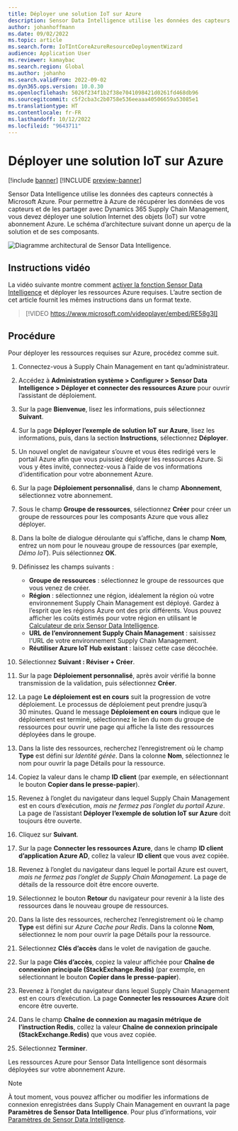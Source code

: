 ```yaml
---
title: Déployer une solution IoT sur Azure
description: Sensor Data Intelligence utilise les données des capteurs connectés à Microsoft Azure. Cet article explique comment déployer une solution Internet des objets (IoT) sur votre abonnement Azure.
author: johanhoffmann
ms.date: 09/02/2022
ms.topic: article
ms.search.form: IoTIntCoreAzureResourceDeploymentWizard
audience: Application User
ms.reviewer: kamaybac
ms.search.region: Global
ms.author: johanho
ms.search.validFrom: 2022-09-02
ms.dyn365.ops.version: 10.0.30
ms.openlocfilehash: 5026f234f1b2f38e7041098421d0261fd468db96
ms.sourcegitcommit: c5f2cba3c2b0758e536eeaaa40506659a53085e1
ms.translationtype: HT
ms.contentlocale: fr-FR
ms.lasthandoff: 10/12/2022
ms.locfileid: "9643711"
---
```

# <a name="deploy-an-iot-solution-on-azure"></a>Déployer une solution IoT sur Azure

[!include [banner](../includes/banner.md)]
[!INCLUDE [preview-banner](../includes/preview-banner.md)]

Sensor Data Intelligence utilise les données des capteurs connectés à Microsoft Azure. Pour permettre à Azure de récupérer les données de vos capteurs et de les partager avec Dynamics 365 Supply Chain Management, vous devez déployer une solution Internet des objets (IoT) sur votre abonnement Azure. Le schéma d’architecture suivant donne un aperçu de la solution et de ses composants.

![Diagramme architectural de Sensor Data Intelligence.](media/sdi-architecture.png "Diagramme architectural de Sensor Data Intelligence")

## <a name="video-instructions"></a>Instructions vidéo

La vidéo suivante montre comment [activer la fonction Sensor Data Intelligence](sdi-enable-feature.md) et déployer les ressources Azure requises. L’autre section de cet article fournit les mêmes instructions dans un format texte.

> [!VIDEO https://www.microsoft.com/videoplayer/embed/RE58g3I]

## <a name="procedure"></a>Procédure

Pour déployer les ressources requises sur Azure, procédez comme suit.

1. Connectez-vous à Supply Chain Management en tant qu’administrateur.
1. Accédez à **Administration système \> Configurer \> Sensor Data Intelligence \> Déployer et connecter des ressources Azure** pour ouvrir l’assistant de déploiement.
1. Sur la page **Bienvenue**, lisez les informations, puis sélectionnez **Suivant**.
1. Sur la page **Déployer l’exemple de solution IoT sur Azure**, lisez les informations, puis, dans la section **Instructions**, sélectionnez **Déployer**.
1. Un nouvel onglet de navigateur s’ouvre et vous êtes redirigé vers le portail Azure afin que vous puissiez déployer les ressources Azure. Si vous y êtes invité, connectez-vous à l’aide de vos informations d’identification pour votre abonnement Azure.
1. Sur la page **Déploiement personnalisé**, dans le champ **Abonnement**, sélectionnez votre abonnement.
1. Sous le champ **Groupe de ressources**, sélectionnez **Créer** pour créer un groupe de ressources pour les composants Azure que vous allez déployer.
1. Dans la boîte de dialogue déroulante qui s’affiche, dans le champ **Nom**, entrez un nom pour le nouveau groupe de ressources (par exemple, *Démo IoT*). Puis sélectionnez **OK**.
1. Définissez les champs suivants :

    - **Groupe de ressources** : sélectionnez le groupe de ressources que vous venez de créer.
    - **Région** : sélectionnez une région, idéalement la région où votre environnement Supply Chain Management est déployé. Gardez à l’esprit que les régions Azure ont des prix différents. Vous pouvez afficher les coûts estimés pour votre région en utilisant le [Calculateur de prix Sensor Data Intelligence](https://azure.com/e/c36c4947ebff4215b2e62590c2a24c68).
    - **URL de l’environnement Supply Chain Management** : saisissez l’URL de votre environnement Supply Chain Management.
    - **Réutiliser Azure IoT Hub existant** : laissez cette case décochée.

1. Sélectionnez **Suivant : Réviser + Créer**.
1. Sur la page **Déploiement personnalisé**, après avoir vérifié la bonne transmission de la validation, puis sélectionnez **Créer**.
1. La page **Le déploiement est en cours** suit la progression de votre déploiement. Le processus de déploiement peut prendre jusqu’à 30 minutes. Quand le message **Déploiement en cours** indique que le déploiement est terminé, sélectionnez le lien du nom du groupe de ressources pour ouvrir une page qui affiche la liste des ressources déployées dans le groupe.
1. Dans la liste des ressources, recherchez l’enregistrement où le champ **Type** est défini sur *Identité gérée*. Dans la colonne **Nom**, sélectionnez le nom pour ouvrir la page Détails pour la ressource.
1. Copiez la valeur dans le champ **ID client** (par exemple, en sélectionnant le bouton **Copier dans le presse-papier**).
1. Revenez à l’onglet du navigateur dans lequel Supply Chain Management est en cours d’exécution, *mais ne fermez pas l’onglet du portail Azure*. La page de l’assistant **Déployer l’exemple de solution IoT sur Azure** doit toujours être ouverte. 
1. Cliquez sur **Suivant**.
1. Sur la page **Connecter les ressources Azure**, dans le champ **ID client d’application Azure AD**, collez la valeur **ID client** que vous avez copiée.
1. Revenez à l’onglet du navigateur dans lequel le portail Azure est ouvert, *mais ne fermez pas l’onglet de Supply Chain Management*. La page de détails de la ressource doit être encore ouverte.
1. Sélectionnez le bouton **Retour** du navigateur pour revenir à la liste des ressources dans le nouveau groupe de ressources.
1. Dans la liste des ressources, recherchez l’enregistrement où le champ **Type** est défini sur *Azure Cache pour Redis*. Dans la colonne **Nom**, sélectionnez le nom pour ouvrir la page Détails pour la ressource.
1. Sélectionnez **Clés d’accès** dans le volet de navigation de gauche.
1. Sur la page **Clés d’accès**, copiez la valeur affichée pour **Chaîne de connexion principale (StackExchange.Redis)** (par exemple, en sélectionnant le bouton **Copier dans le presse-papier**).
1. Revenez à l’onglet du navigateur dans lequel Supply Chain Management est en cours d’exécution. La page **Connecter les ressources Azure** doit encore être ouverte.
1. Dans le champ **Chaîne de connexion au magasin métrique de l’instruction Redis**, collez la valeur **Chaîne de connexion principale (StackExchange.Redis)** que vous avez copiée.
1. Sélectionnez **Terminer**.

Les ressources Azure pour Sensor Data Intelligence sont désormais déployées sur votre abonnement Azure.

> [!NOTE]
> À tout moment, vous pouvez afficher ou modifier les informations de connexion enregistrées dans Supply Chain Management en ouvrant la page **Paramètres de Sensor Data Intelligence**. Pour plus d’informations, voir [Paramètres de Sensor Data Intelligence](sdi-parameters.md).
